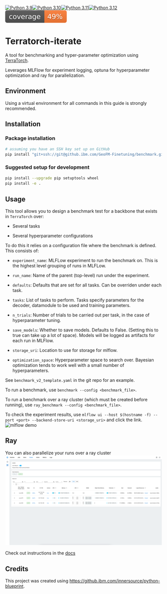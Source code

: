 [![Python 3.9](https://img.shields.io/badge/python-3.9-blue.svg)](https://www.python.org/downloads/release/python-390/)[![Python 3.10](https://img.shields.io/badge/python-3.10-blue.svg)](https://www.python.org/downloads/release/python-3100/)[![Python 3.11](https://img.shields.io/badge/python-3.11-blue.svg)](https://www.python.org/downloads/release/python-3110/)[![Python 3.12](https://img.shields.io/badge/python-3.12-blue.svg)](https://www.python.org/downloads/release/python-3120/)
![alt text](./coverage.svg)
# Terratorch-iterate

A tool for benchmarking and hyper-parameter optimization using [TerraTorch](https://github.ibm.com/GeoFM-Finetuning/terratorch).

Leverages MLFlow for experiment logging, optuna for hyperparameter optimization and ray for parallelization.

## Environment

Using a virtual environment for all commands in this guide is strongly recommended.

## Installation


### Package installation

```sh
# assuming you have an SSH key set up on GitHub
pip install "git+ssh://git@github.ibm.com/GeoFM-Finetuning/benchmark.git@main"
```

### Suggested setup for development

```sh
pip install --upgrade pip setuptools wheel
pip install -e .
```

## Usage

This tool allows you to design a benchmark test for a backbone that exists in `TerraTorch` over:

- Several tasks

- Several hyperparameter configurations

To do this it relies on a configuration file where the benchmark is defined. This consists of:

- `experiment_name`: MLFLow experiment to run the benchmark on. This is the highest level grouping of runs in MLFLow.

- `run_name`: Name of the parent (top-level) run under the experiment.

- `defaults`: Defaults that are set for all tasks. Can be overriden under each task.

- `tasks`: List of tasks to perform. Tasks specify parameters for the decoder, datamodule to be used and training parameters.

- `n_trials`: Number of trials to be carried out per task, in the case of hyperparameter tuning.

- `save_models`: Whether to save models. Defaults to False. (Setting this to true can take up a lot of space). Models will be logged as artifacts for each run in MLFlow.

- `storage_uri`: Location to use for storage for mlflow.

- `optimization_space`: Hyperparameter space to search over. Bayesian optimization tends to work well with a small number of hyperparameters.

See `benchmark_v2_template.yaml` in the git repo for an example.

To run a benchmark, use `benchmark --config <benchmark_file>`.

To run a benchmark over a ray cluster (which must be created before running), use `ray_benchmark --config <benchmark_file>`.

To check the experiment results, use `mlflow ui --host $(hostname -f) --port <port> --backend-store-uri <storage_uri>` and click the link.
![mlflow demo](images/mlflow.png)

## Ray
You can also parallelize your runs over a ray cluster
![ray_cluster](docs/images/ray_cluster.png)

Check out instructions in the [docs](https://pages.github.ibm.com/GeoFM-Finetuning/benchmark/ray/)


## Credits

This project was created using https://github.ibm.com/innersource/python-blueprint.
